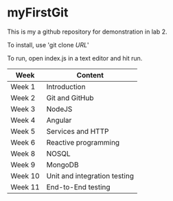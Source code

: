 # myFirstGit

This is my a github repository for demonstration in lab 2. 

To install, use 'git clone *URL*' 

To run, open index.js in a text editor and hit run. 


|Week | Content|
--------|--------
|Week 1 | Introduction|
|Week 2 | Git and GitHub|
|Week 3 | NodeJS|
|Week 4 | Angular|
|Week 5 | Services and HTTP|
|Week 6 | Reactive programming|
|Week 8 | NOSQL|
|Week 9 | MongoDB|
|Week 10 | Unit and integration testing|
|Week 11 | End-to-End testing|
